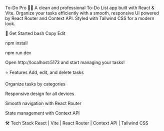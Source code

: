 To-Do Pro 📝✨
A clean and professional To-Do List app built with React & Vite. Organize your tasks efficiently with a smooth, responsive UI powered by React Router and Context API. Styled with Tailwind CSS for a modern look.

🚀 Get Started
bash
Copy
Edit

npm install


npm run dev

Open http://localhost:5173 and start managing your tasks!

⭐ Features
Add, edit, and delete tasks

Organize tasks by categories

Responsive design for all devices

Smooth navigation with React Router

State management with Context API

🛠️ Tech Stack
React | Vite | React Router | Context API | Tailwind CSS

